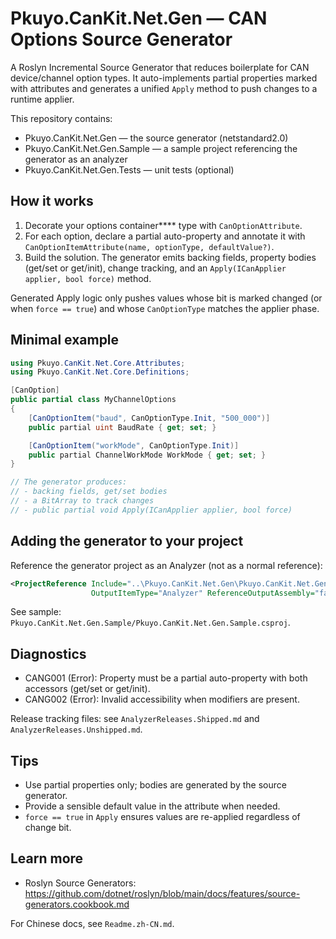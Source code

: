 # Pkuyo.CanKit.Net.Gen — CAN Options Source Generator

A Roslyn Incremental Source Generator that reduces boilerplate for CAN device/channel option types. It auto-implements partial properties marked with attributes and generates a unified `Apply` method to push changes to a runtime applier.

This repository contains:
- Pkuyo.CanKit.Net.Gen — the source generator (netstandard2.0)
- Pkuyo.CanKit.Net.Gen.Sample — a sample project referencing the generator as an analyzer
- Pkuyo.CanKit.Net.Gen.Tests — unit tests (optional)

## How it works
1) Decorate your options container**** type with `CanOptionAttribute`.
2) For each option, declare a partial auto-property and annotate it with `CanOptionItemAttribute(name, optionType, defaultValue?)`.
3) Build the solution. The generator emits backing fields, property bodies (get/set or get/init), change tracking, and an `Apply(ICanApplier applier, bool force)` method.

Generated Apply logic only pushes values whose bit is marked changed (or when `force == true`) and whose `CanOptionType` matches the applier phase.

## Minimal example
```csharp
using Pkuyo.CanKit.Net.Core.Attributes;
using Pkuyo.CanKit.Net.Core.Definitions;

[CanOption]
public partial class MyChannelOptions
{
    [CanOptionItem("baud", CanOptionType.Init, "500_000")]
    public partial uint BaudRate { get; set; }

    [CanOptionItem("workMode", CanOptionType.Init)]
    public partial ChannelWorkMode WorkMode { get; set; }
}

// The generator produces:
// - backing fields, get/set bodies
// - a BitArray to track changes
// - public partial void Apply(ICanApplier applier, bool force)
```

## Adding the generator to your project
Reference the generator project as an Analyzer (not as a normal reference):
```xml
<ProjectReference Include="..\Pkuyo.CanKit.Net.Gen\Pkuyo.CanKit.Net.Gen.csproj"
                  OutputItemType="Analyzer" ReferenceOutputAssembly="false" />
```
See sample: `Pkuyo.CanKit.Net.Gen.Sample/Pkuyo.CanKit.Net.Gen.Sample.csproj`.

## Diagnostics
- CANG001 (Error): Property must be a partial auto-property with both accessors (get/set or get/init).
- CANG002 (Error): Invalid accessibility when modifiers are present.

Release tracking files: see `AnalyzerReleases.Shipped.md` and `AnalyzerReleases.Unshipped.md`.

## Tips
- Use partial properties only; bodies are generated by the source generator.
- Provide a sensible default value in the attribute when needed.
- `force == true` in `Apply` ensures values are re-applied regardless of change bit.

## Learn more
- Roslyn Source Generators: https://github.com/dotnet/roslyn/blob/main/docs/features/source-generators.cookbook.md

For Chinese docs, see `Readme.zh-CN.md`.
